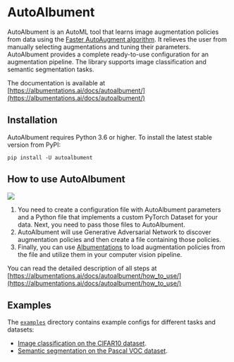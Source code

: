 # AutoAlbument

AutoAlbument is an AutoML tool that learns image augmentation policies from data using the [Faster AutoAugment algorithm](https://arxiv.org/abs/1911.06987). It relieves the user from manually selecting augmentations and tuning their parameters. AutoAlbument provides a complete ready-to-use configuration for an augmentation pipeline. The library supports image classification and semantic segmentation tasks.

The documentation is available at [https://albumentations.ai/docs/autoalbument/](https://albumentations.ai/docs/autoalbument/)

## Installation
AutoAlbument requires Python 3.6 or higher. To install the latest stable version from PyPI:

`pip install -U autoalbument`

## How to use AutoAlbument

![](autoalbument_usage.png)

1. You need to create a configuration file with AutoAlbument parameters and a Python file that implements a custom PyTorch Dataset for your data. Next, you need to pass those files to AutoAlbument.
2. AutoAlbument will use Generative Adversarial Network to discover augmentation policies and then create a file containing those policies.
3. Finally, you can use [Albumentations](https://github.com/albumentations-team/albumentations) to load augmentation policies from the file and utilize them in your computer vision pipeline.

You can read the detailed description of all steps at [https://albumentations.ai/docs/autoalbument/how_to_use/](https://albumentations.ai/docs/autoalbument/how_to_use/)


## Examples
The [`examples`](examples/) directory contains example configs for different tasks and datasets:
- [Image classification on the CIFAR10 dataset](examples/cifar10).
- [Semantic segmentation on the Pascal VOC dataset](examples/pascal_voc).
